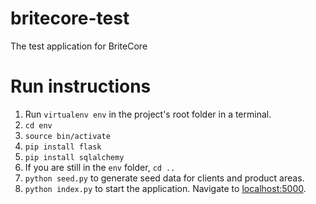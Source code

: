 # britecore-test
The test application for BriteCore
# Run instructions
1.  Run `virtualenv env` in the project's root folder in a terminal.
2.  `cd env`
3.  `source bin/activate`
4.  `pip install flask`
5.  `pip install sqlalchemy`
6.  If you are still in the `env` folder, `cd ..`
7.  `python seed.py` to generate seed data for clients and product areas.
8.  `python index.py` to start the application.  Navigate to [localhost:5000](http://localhost:5000/).
